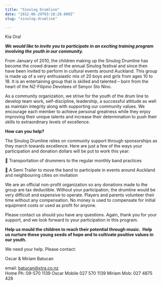 ```yaml
---
title: "Sinulog Drumline"
date: "2012-06-29T03:18:28.000Z"
slug: "sinulog-drumline"

---
```


Kia Ora!

**_We would like to invite you to participate in an exciting training program involving the youth in our community._**

From January of 2010, the children making up the Sinulog Drumline has become the crowd drawer of the annual Sinulog festival and since then have been invited to perform in cultural events around Auckland. This group is made up of a very enthusiastic mix of 20 boys and girls from ages 10 to 18. It is an entertaining group that is skilled and talented – born from the heart of the NZ-Filipino Devotees of Senyor Sto Nino.

As a community organization, we strive for the youth of the drum line to develop team work, self-discipline, leadership, a successful attitude as well as maintain integrity along with supporting our community values. We encourage each member to achieve personal greatness while they enjoy improving their unique talents and increase their determination to push their skills to extraordinary levels of excellence.

**How can you help?**

The Sinulog Drumline relies on community support through sponsorships as they march towards excellence. Here are just a few of the ways your participation and donation dollars will be put to work this year:

 Transportation of drummers to the regular monthly band practices

 A Semi Trailer to move the band to participate in events around Auckland and neighbouring cities on invitation

We are an official non-profit organization so any donations made to the group are tax deductible. Without your participation, the drumline would be very difficult and expensive to operate. Players and parents volunteer their time without any compensation. No money is used to compensate for initial equipment costs or used as profit for anyone.

Please contact us should you have any questions. Again, thank you for your support, and we look forward to your participation in this program.

**Help us mould the children to reach their potential through music.  Help us nurture these young seeds of hope and to cultivate positive values in our youth.**

We need your help. Please contact:

Oscar & Miriam Batucan

email: [batucan@xtra.co.nz](mailto:batucan@xtra.co.nz)  
Home Ph: 09-570 1139 Oscar Mobile 027 570 1139 Miriam Mob: 027 4875 428